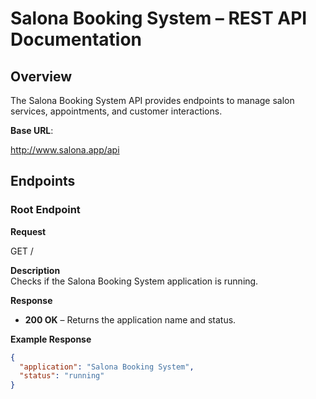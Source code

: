 # Salona Booking System – REST API Documentation

## Overview

The Salona Booking System API provides endpoints to manage salon services, appointments, and customer interactions.


**Base URL**:

http://www.salona.app/api


## Endpoints

### Root Endpoint

**Request**

GET /

**Description**  
Checks if the Salona Booking System application is running.

**Response**  
- **200 OK** – Returns the application name and status.

**Example Response**
```json
{
  "application": "Salona Booking System",
  "status": "running"
}
